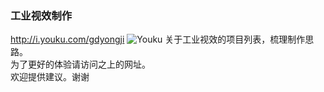 ### 工业视效制作

<http://i.youku.com/gdyongji>
![Youku](https://github.com/eugene33/IDVFX/readme_files/IDVFX-youku.png)
关于工业视效的项目列表，梳理制作思路。  
为了更好的体验请访问之上的网址。  
欢迎提供建议。谢谢
